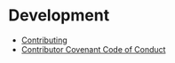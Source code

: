 # Development

<tldr>

- [Contributing](contributing.md)
- [Contributor Covenant Code of Conduct](code-of-conduct.md)

</tldr>
